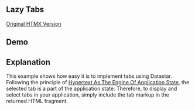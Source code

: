 ## Lazy Tabs

[Original HTMX Version](https://htmx.org/examples/tabs-hateoas/)

## Demo

<div id="lazy_tabs" data-init="@get('/examples/lazy_tabs/data')">
</div>

## Explanation

This example shows how easy it is to implement tabs using Datastar. Following the principle of [Hypertext As The Engine
Of Application State](https://en.wikipedia.org/wiki/HATEOAS), the selected tab is a part of the application state.
Therefore, to display and select tabs in your application, simply include the tab markup in the returned HTML fragment.